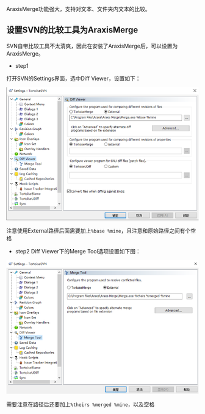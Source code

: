AraxisMerge功能强大，支持对文本、文件夹内文本的比较。


## 设置SVN的比较工具为AraxisMerge
SVN自带比较工具不太清爽，因此在安装了AraxisMerge后，可以设置为AraxisMerge。

- step1

打开SVN的Settings界面，选中Diff Viewer，设置如下：

![](https://raw.githubusercontent.com/iningwei/SelfPictureHost/master/Blog/20210218190621.png)

注意使用External路径后面需要加上``%base %mine``，且注意和原始路径之间有个空格

- step2
Diff Viewer下的Merge Tool选项设置如下图：

![](https://raw.githubusercontent.com/iningwei/SelfPictureHost/master/Blog/20210218190837.png)

需要注意在路径后还要加上``%theirs %merged %mine``，以及空格